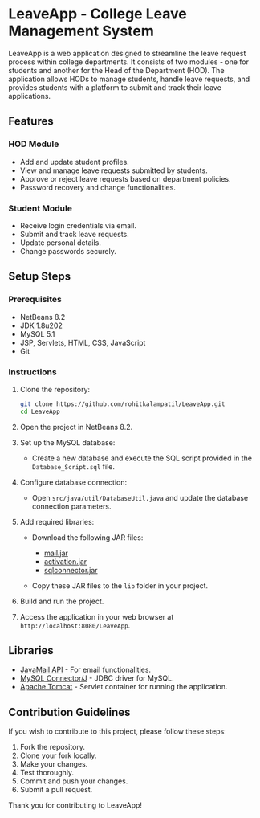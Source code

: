 # LeaveApp - College Leave Management System

LeaveApp is a web application designed to streamline the leave request process within college departments. It consists of two modules - one for students and another for the Head of the Department (HOD). The application allows HODs to manage students, handle leave requests, and provides students with a platform to submit and track their leave applications.

## Features

### HOD Module
- Add and update student profiles.
- View and manage leave requests submitted by students.
- Approve or reject leave requests based on department policies.
- Password recovery and change functionalities.

### Student Module
- Receive login credentials via email.
- Submit and track leave requests.
- Update personal details.
- Change passwords securely.

## Setup Steps

### Prerequisites
- NetBeans 8.2
- JDK 1.8u202
- MySQL 5.1
- JSP, Servlets, HTML, CSS, JavaScript
- Git

### Instructions
1. Clone the repository:
    ```bash
    git clone https://github.com/rohitkalampatil/LeaveApp.git
    cd LeaveApp
    ```

2. Open the project in NetBeans 8.2.

3. Set up the MySQL database:
   - Create a new database and execute the SQL script provided in the `Database_Script.sql` file.

4. Configure database connection:
   - Open `src/java/util/DatabaseUtil.java` and update the database connection parameters.

5. Add required libraries:
   - Download the following JAR files:
     - [mail.jar](https://github.com/javaee/javamail/releases)
     - [activation.jar](https://javaee.github.io/javamail/)
     - [sqlconnector.jar](https://dev.mysql.com/downloads/connector/j/)

   - Copy these JAR files to the `lib` folder in your project.

6. Build and run the project.

7. Access the application in your web browser at `http://localhost:8080/LeaveApp`.

## Libraries

- [JavaMail API](https://javaee.github.io/javamail/) - For email functionalities.
- [MySQL Connector/J](https://dev.mysql.com/downloads/connector/j/) - JDBC driver for MySQL.
- [Apache Tomcat](http://tomcat.apache.org/) - Servlet container for running the application.

## Contribution Guidelines

If you wish to contribute to this project, please follow these steps:

1. Fork the repository.
2. Clone your fork locally.
3. Make your changes.
4. Test thoroughly.
5. Commit and push your changes.
6. Submit a pull request.

Thank you for contributing to LeaveApp!
